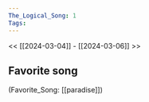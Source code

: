 ```yaml
---
The_Logical_Song: 1
Tags: 
---
```

 << [[2024-03-04]] - [[2024-03-06]] >> 
## Favorite song
(Favorite_Song: [[paradise]])
